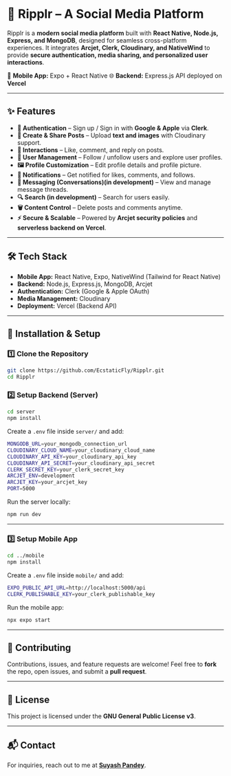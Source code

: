 # 🌊 Ripplr – A Social Media Platform

Ripplr is a **modern social media platform** built with **React Native, Node.js, Express, and MongoDB**, designed for seamless cross-platform experiences.
It integrates **Arcjet, Clerk, Cloudinary, and NativeWind** to provide **secure authentication, media sharing, and personalized user interactions**.

📱 **Mobile App:** Expo + React Native
🌐 **Backend:** Express.js API deployed on **Vercel**

---

## ✨ Features

* **🔑 Authentication** – Sign up / Sign in with **Google & Apple** via **Clerk**.
* **📝 Create & Share Posts** – Upload **text and images** with Cloudinary support.
* **💬 Interactions** – Like, comment, and reply on posts.
* **👥 User Management** – Follow / unfollow users and explore user profiles.
* **🖼 Profile Customization** – Edit profile details and profile picture.
* **🔔 Notifications** – Get notified for likes, comments, and follows.
* **📩 Messaging (Conversations)(in development)** – View and manage message threads.
* **🔍 Search (in development)** – Search for users easily.
* **🗑 Content Control** – Delete posts and comments anytime.
* **⚡ Secure & Scalable** – Powered by **Arcjet security policies** and **serverless backend on Vercel**.

---

## 🛠 Tech Stack

* **Mobile App:** React Native, Expo, NativeWind (Tailwind for React Native)
* **Backend:** Node.js, Express.js, MongoDB, Arcjet
* **Authentication:** Clerk (Google & Apple OAuth)
* **Media Management:** Cloudinary
* **Deployment:** Vercel (Backend API)

---

## 🚀 Installation & Setup

### 1️⃣ Clone the Repository

```bash
git clone https://github.com/EcstaticFly/Ripplr.git
cd Ripplr
```

### 2️⃣ Setup Backend (Server)

```bash
cd server
npm install
```

Create a `.env` file inside `server/` and add:

```bash
MONGODB_URL=your_mongodb_connection_url
CLOUDINARY_CLOUD_NAME=your_cloudinary_cloud_name
CLOUDINARY_API_KEY=your_cloudinary_api_key
CLOUDINARY_API_SECRET=your_cloudinary_api_secret
CLERK_SECRET_KEY=your_clerk_secret_key
ARCJET_ENV=development
ARCJET_KEY=your_arcjet_key
PORT=5000
```

Run the server locally:

```bash
npm run dev
```

---

### 3️⃣ Setup Mobile App

```bash
cd ../mobile
npm install
```

Create a `.env` file inside `mobile/` and add:

```bash
EXPO_PUBLIC_API_URL=http://localhost:5000/api
CLERK_PUBLISHABLE_KEY=your_clerk_publishable_key
```

Run the mobile app:

```bash
npx expo start
```

---

## 🤝 Contributing

Contributions, issues, and feature requests are welcome!
Feel free to **fork** the repo, open issues, and submit a **pull request**.

---

## 📜 License

This project is licensed under the **GNU General Public License v3**.

---

## 📬 Contact

For inquiries, reach out to me at **[Suyash Pandey](mailto:suyash.2023ug1100@iiitranchi.ac.in)**.
